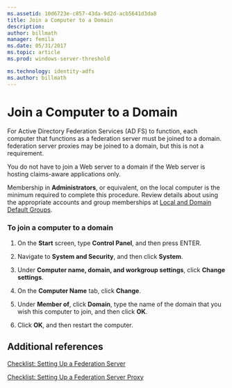 ```yaml
---
ms.assetid: 10d6723e-c857-43da-9d2d-acb5641d3da8
title: Join a Computer to a Domain
description:
author: billmath
manager: femila
ms.date: 05/31/2017
ms.topic: article
ms.prod: windows-server-threshold

ms.technology: identity-adfs
ms.author: billmath
---
```


# Join a Computer to a Domain

For Active Directory Federation Services \(AD FS\) to function, each computer that functions as a federation server must be joined to a domain. federation server proxies may be joined to a domain, but this is not a requirement.  
  
You do not have to join a Web server to a domain if the Web server is hosting claims\-aware applications only.  
  
Membership in **Administrators**, or equivalent, on the local computer is the minimum required to complete this procedure.  Review details about using the appropriate accounts and group memberships at [Local and Domain Default Groups](https://go.microsoft.com/fwlink/?LinkId=83477).   
  
### To join a computer to a domain  
  
1.  On the **Start** screen, type **Control Panel**, and then press ENTER.  
  
2.  Navigate to **System and Security**, and then click **System**.  
  
3.  Under **Computer name, domain, and workgroup settings**, click **Change settings**.  
  
4.  On the **Computer Name** tab, click **Change**.  
  
5.  Under **Member of**, click **Domain**, type the name of the domain that you wish this computer to join, and then click **OK**.  
  
6.  Click **OK**, and then restart the computer.  
  
## Additional references  
[Checklist: Setting Up a Federation Server](Checklist--Setting-Up-a-Federation-Server.md)  
  
[Checklist: Setting Up a Federation Server Proxy](Checklist--Setting-Up-a-Federation-Server-Proxy.md)  
  

